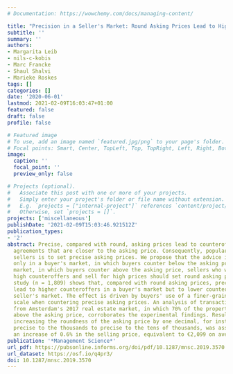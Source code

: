 ```yaml
---
# Documentation: https://wowchemy.com/docs/managing-content/

title: "Precision in a Seller's Market: Round Asking Prices Lead to Higher Counteroffers and Selling Prices"
subtitle: ''
summary: ''
authors:
- Margarita Leib
- nils-c-kobis
- Marc Francke
- Shaul Shalvi
- Marieke Roskes
tags: []
categories: []
date: '2020-06-01'
lastmod: 2021-02-09T16:03:47+01:00
featured: false
draft: false
profile: false

# Featured image
# To use, add an image named `featured.jpg/png` to your page's folder.
# Focal points: Smart, Center, TopLeft, Top, TopRight, Left, Right, BottomLeft, Bottom, BottomRight.
image:
  caption: ''
  focal_point: ''
  preview_only: false

# Projects (optional).
#   Associate this post with one or more of your projects.
#   Simply enter your project's folder or file name without extension.
#   E.g. `projects = ["internal-project"]` references `content/project/deep-learning/index.md`.
#   Otherwise, set `projects = []`.
projects: ['miscellaneous']
publishDate: '2021-02-09T15:03:46.921512Z'
publication_types:
- '2'
abstract: Precise, compared with round, asking prices lead to counteroffers and final
  agreements that are closer to the asking price. Consequently, popular advice for
  sellers is to set precise asking prices. We propose that the advice is useful, but
  only in a buyer's market, in which buyers counter below the asking price. In a seller's
  market, in which buyers counter above the asking price, sellers who wish to receive
  high counteroffers and sell for high prices should set round asking prices. A preregistered
  study (n = 1,809) shows that, compared with round asking prices, precise prices
  lead to higher counteroffers in a buyer's market but to lower counteroffers in a
  seller's market. The effect is driven by buyers' use of a finer-grained pricing
  scale when countering precise asking prices. An analysis of transactions (n = 8,278)
  from Amsterdam's 2017 real estate market, in which 70% of the properties were sold
  above the asking price, corroborates the experimental findings. Results show that
  increasing the roundness of the asking price by one decimal, for instance, from
  precise to the thousands to precise to the tens of thousands, was associated with
  an increase of 0.6% in the selling price, equivalent to €2,099 on average.
publication: '*Management Science*'
url_pdf: https://pubsonline.informs.org/doi/pdf/10.1287/mnsc.2019.3570
url_dataset: https://osf.io/q4pr3/
doi: 10.1287/mnsc.2019.3570
---
```

